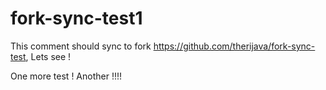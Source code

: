 # fork-sync-test1

This comment should sync to fork https://github.com/therijava/fork-sync-test, Lets see !

One more test !
Another !!!!
